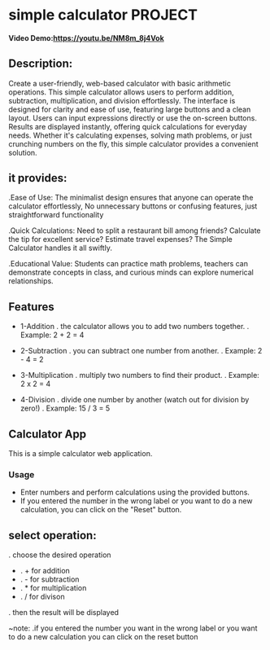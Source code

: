 # simple calculator PROJECT
#### Video Demo:https://youtu.be/NM8m_8j4Vok

 ## Description:

Create a user-friendly, web-based calculator with basic arithmetic operations. This simple calculator allows users to perform addition, subtraction, multiplication, and division effortlessly. The interface is designed for clarity and ease of use, featuring large buttons and a clean layout. Users can input expressions directly or use the on-screen buttons. Results are displayed instantly, offering quick calculations for everyday needs. Whether it's calculating expenses, solving math problems, or just crunching numbers on the fly, this simple calculator provides a convenient solution.

## it provides:

.Ease of Use: The minimalist design ensures that anyone can operate the calculator effortlessly, No unnecessary buttons or confusing features, just straightforward functionality


.Quick Calculations: Need to split a restaurant bill among friends? Calculate the tip for excellent service? Estimate travel expenses? The Simple Calculator handles it all swiftly.


.Educational Value: Students can practice math problems, teachers can demonstrate concepts in class, and curious minds can explore numerical relationships.



## Features

- 1-Addition
. the calculator allows you to add two numbers together.
. Example: 2 + 2 = 4

- 2-Subtraction
. you can subtract one number from another.
. Example: 2 - 4 = 2

- 3-Multiplication
. multiply two numbers to find their product.
. Example: 2 x 2 = 4

- 4-Division
. divide one number by another (watch out for division by zero!)
. Example: 15 / 3 = 5

## Calculator App

This is a simple calculator web application.

### Usage

- Enter numbers and perform calculations using the provided buttons.
- If you entered the number in the wrong label or you want to do a new calculation, you can click on the "Reset" button.

## select operation:
. choose the desired operation

 - . + for addition
 - . - for subtraction
 - . * for multiplication
 - . / for divison

 . then the result will be displayed

~note:
.if you entered the number you want in the wrong label or you want to do a new calculation you can click on the reset button